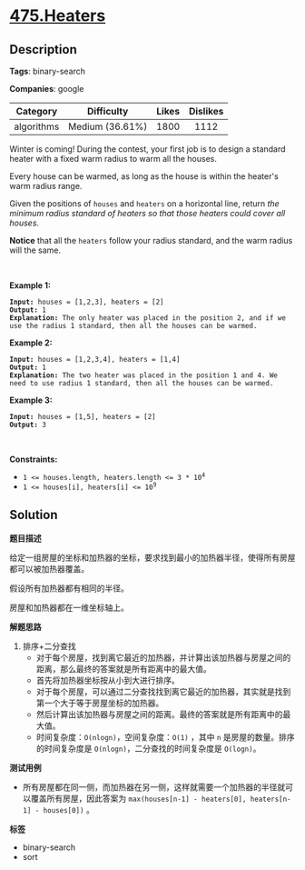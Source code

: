 # [475.Heaters](https://leetcode.com/problems/heaters/description/)

## Description

**Tags**: binary-search

**Companies**: google

|  Category  |   Difficulty    | Likes | Dislikes |
| :--------: | :-------------: | :---: | :------: |
| algorithms | Medium (36.61%) | 1800  |   1112   |

<p>Winter is coming! During the contest, your first job is to design a standard heater with a fixed warm radius to warm all the houses.</p>
<p>Every house can be warmed, as long as the house is within the heater&#39;s warm radius range.&nbsp;</p>
<p>Given the positions of <code>houses</code> and <code>heaters</code> on a horizontal line, return <em>the minimum radius standard of heaters&nbsp;so that those heaters could cover all houses.</em></p>
<p><strong>Notice</strong> that&nbsp;all the <code>heaters</code> follow your radius standard, and the warm radius will the same.</p>
<p>&nbsp;</p>
<p><strong class="example">Example 1:</strong></p>
<pre><code><strong>Input:</strong> houses = [1,2,3], heaters = [2]
<strong>Output:</strong> 1
<strong>Explanation:</strong> The only heater was placed in the position 2, and if we use the radius 1 standard, then all the houses can be warmed.</code></pre>
<p><strong class="example">Example 2:</strong></p>
<pre><code><strong>Input:</strong> houses = [1,2,3,4], heaters = [1,4]
<strong>Output:</strong> 1
<strong>Explanation:</strong> The two heater was placed in the position 1 and 4. We need to use radius 1 standard, then all the houses can be warmed.</code></pre>
<p><strong class="example">Example 3:</strong></p>
<pre><code><strong>Input:</strong> houses = [1,5], heaters = [2]
<strong>Output:</strong> 3</code></pre>
<p>&nbsp;</p>
<p><strong>Constraints:</strong></p>
<ul>
  <li><code>1 &lt;= houses.length, heaters.length &lt;= 3 * 10<sup>4</sup></code></li>
  <li><code>1 &lt;= houses[i], heaters[i] &lt;= 10<sup>9</sup></code></li>
</ul>

## Solution

**题目描述**

给定一组房屋的坐标和加热器的坐标，要求找到最小的加热器半径，使得所有房屋都可以被加热器覆盖。

假设所有加热器都有相同的半径。

房屋和加热器都在一维坐标轴上。

**解题思路**

1. 排序+二分查找
   - 对于每个房屋，找到离它最近的加热器，并计算出该加热器与房屋之间的距离，那么最终的答案就是所有距离中的最大值。
   - 首先将加热器坐标按从小到大进行排序。
   - 对于每个房屋，可以通过二分查找找到离它最近的加热器，其实就是找到第一个大于等于房屋坐标的加热器。
   - 然后计算出该加热器与房屋之间的距离。最终的答案就是所有距离中的最大值。
   - 时间复杂度：`O(nlogn)`，空间复杂度：`O(1)` ，其中 `n` 是房屋的数量。排序的时间复杂度是 `O(nlogn)`，二分查找的时间复杂度是 `O(logn)`。

**测试用例**

- 所有房屋都在同一侧，而加热器在另一侧，这样就需要一个加热器的半径就可以覆盖所有房屋，因此答案为 `max(houses[n-1] - heaters[0], heaters[n-1] - houses[0])` 。

**标签**

- binary-search
- sort
